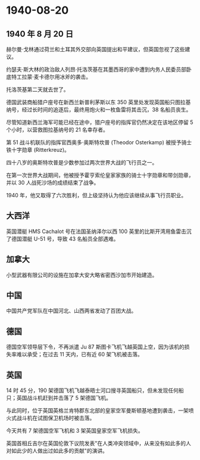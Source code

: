 # 1940-08-20

## 1940 年 8 月 20 日

赫尔曼·戈林通过荷兰和土耳其外交部向英国提出和平建议，但英国忽视了这些建议。

约瑟夫·斯大林的政治敌人列昂·托洛茨基在其墨西哥的家中遭到内务人民委员部卧底特工拉蒙·麦卡德尔用冰斧的袭击。

托洛茨基第二天就去世了。

德国武装商船猎户座号在新西兰新普利茅斯以东 350
英里处发现英国船只图拉基纳号，经过长时间的追逐后，最终用炮火和一枚鱼雷将其击沉，38
名船员丧生。

尽管知道新西兰海军可能已经在途中，猎户座号的指挥官仍然决定在该地区停留 5
个小时，以营救图拉基纳号的 21 名幸存者。

第 51 战斗机联队的指挥官西奥多·奥斯特坎普 (Theodor Osterkamp)
被授予骑士铁十字勋章 (Ritterkreuz)。

四十八岁的奥斯特坎普是少数参加过两次世界大战的飞行员之一。

在第一次世界大战期间，他被授予霍亨索伦皇家家族的骑士十字勋章和带剑勋章，并以
30 人战死沙场的成绩结束了战争。

1940 年，他又取得了六次胜利，但上级坚持认为他应该继续从事飞行员职业。

## 大西洋

英国潜艇 HMS Cachalot 号在法国圣纳泽尔以西 100
英里的比斯开湾用鱼雷击沉了德国潜艇 U-51 号，导致 43 名船员全部遇难。

## 加拿大

小型武器有限公司的设施在加拿大安大略省密西沙加市开始建造。

## 中国

中国共产党军队在中国河北、山西两省发动了百团大战。

## 德国

德国空军领导层下令，不再派遣 Ju 87
斯图卡飞机飞越英国上空，因为该机的损失率难以承受；在过去 11 天内，已有近
60 架飞机被击落。

## 英国

14 时 45 分，190
架德国飞机飞越泰晤士河口搜寻英国船只，但未发现任何船只；英国战斗机赶到并击落了
5 架德国飞机。

与此同时，位于英国英格兰肯特郡东北部的皇家空军曼斯顿基地遭到袭击，一架喷火式战斗机在试图保卫机场时被击落。

今天共有 7 架德国空军飞机和 3 架英国皇家空军飞机损失。

英国首相丘吉尔在英国伦敦下议院发表"在人类冲突领域中，从来没有如此多的人对如此少的人做出过如此多的贡献"的演讲。

